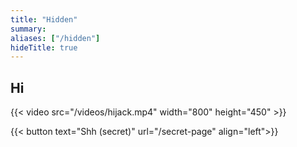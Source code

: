 ```yaml
---
title: "Hidden"
summary: 
aliases: ["/hidden"]
hideTitle: true
---
```


## Hi

{{< video src="/videos/hijack.mp4" width="800" height="450" >}}

{{< button text="Shh (secret)" url="/secret-page" align="left">}}
